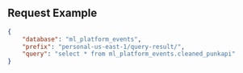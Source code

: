 ## Request Example

```json
{
    "database": "ml_platform_events",
    "prefix": "personal-us-east-1/query-result/",
    "query": "select * from ml_platform_events.cleaned_punkapi"
}
```
